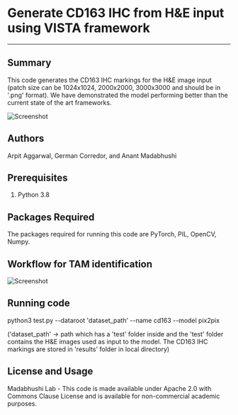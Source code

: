 # Generate CD163 IHC from H&E input using VISTA framework
---


## Summary
This code generates the CD163 IHC markings for the H&E image input (patch size can be 1024x1024, 2000x2000, 3000x3000 and should be in '.png' format). We have demonstrated the model performing better than the current state of the art frameworks.

![Screenshot](screenshots/Final_Figure1.png)


## Authors
Arpit Aggarwal, German Corredor, and Anant Madabhushi <br>


## Prerequisites
1. Python 3.8


## Packages Required
The packages required for running this code are PyTorch, PIL, OpenCV, Numpy.<br>


## Workflow for TAM identification
![Screenshot](screenshots/Final_Figure2.png)


## Running code
python3 test.py --dataroot 'dataset_path' --name cd163 --model pix2pix

('dataset_path' -> path which has a 'test' folder inside and the 'test' folder contains the H&E images used as input to the model. The CD163 IHC markings are stored in 'results' folder in local directory)


## License and Usage
Madabhushi Lab - This code is made available under Apache 2.0 with Commons Clause License and is available for non-commercial academic purposes.